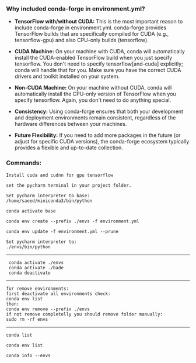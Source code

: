 ###  Why included conda-forge in environment.yml?

* **TensorFlow with/without CUDA:** This is the most important reason to include conda-forge in environment.yml.  conda-forge provides TensorFlow builds that are specifically compiled for CUDA (e.g., tensorflow-gpu) and also CPU-only builds (tensorflow).


* **CUDA Machine:** On your machine with CUDA, conda will automatically install the CUDA-enabled TensorFlow build when you just specify tensorflow. You don't need to specify tensorflow[and-cuda] explicitly; conda will handle that for you.  Make sure you have the correct CUDA drivers and toolkit installed on your system.


* **Non-CUDA Machine:** On your machine without CUDA, conda will automatically install the CPU-only version of TensorFlow when you specify tensorflow.  Again, you don't need to do anything special.


* **Consistency:** Using conda-forge ensures that both your development and deployment environments remain consistent, regardless of the hardware differences between your machines.

* **Future Flexibility:** If you need to add more packages in the future (or adjust for specific CUDA versions), the conda-forge ecosystem typically provides a flexible and up-to-date collection.

### Commands:
```
Install cuda and cudnn for gpu tensorflow 
```
```
set the pycharm terminal in your project folder.
```
```
Set pycharm interpreter to base:  
/home/saeed/miniconda3/bin/python
```
```
conda activate base
```
```
conda env create --prefix ./envs -f environment.yml
```
```
conda env update -f environment.yml --prune
```
```
Set pycharm interpreter to:  
./envs/bin/python
```

---
     conda activate ./envs
     conda activate ./bade
     conda deactivate
---

```
for remove environments:
first deactivate all environments check:
conda env list
then:
conda env remove --prefix ./envs
if not remove completelly you should remove folder manually:
sudo rm -rf envs
```
---
```
conda list
```
```
conda env list
```
```
conda info --envs
```